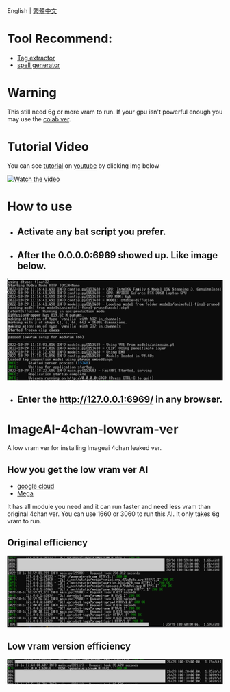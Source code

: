 English | [繁體中文](README_TCH.md)
# Tool Recommend:
* [Tag extractor](https://github.com/JingShing/AI-image-tag-extractor)
* [spell generator](https://github.com/JingShing/AI-Drawing-Spell-Generator)
# Warning
This still need 6g or more vram to run. If your gpu isn't powerful enough you may use the [colab ver](https://github.com/null-base/WAIFU-Colab-ver/tree/main/4chan_ver).
# Tutorial Video
You can see [tutorial](https://youtu.be/T09tBeFzYwI) on [youtube](https://youtu.be/T09tBeFzYwI) by clicking img below

<a href="http://www.youtube.com/watch?feature=player_embedded&v=T09tBeFzYwI" target="_blank">
 <img src="http://img.youtube.com/vi/T09tBeFzYwI/mqdefault.jpg" alt="Watch the video"/>
</a>

# How to use
* ## Activate any bat script you prefer.

* ## After the 0.0.0.0:6969 showed up. Like image below.

![setup](low-vram-pic/setup.png)

* ## Enter the http://127.0.0.1:6969/ in any browser.

# ImageAI-4chan-lowvram-ver
A low vram ver for installing Imageai 4chan leaked ver.
## How you get the low vram ver AI
* [google cloud](https://drive.google.com/file/d/1ydm2JRJf8w9G0_KBWLJNQ7Yj3KCIN1XL/view?usp=sharing)
* [Mega](https://mega.nz/file/OBMF0D6Q#HGmNIB8ZmRJVZ2mWJ5aN2cm4iatdxV7Oqej0GfOHI-o)

It has all module you need and it can run faster and need less vram than original 4chan ver. You can use 1660 or 3060 to run this AI. It only takes 6g vram to run.

## Original efficiency
![or](low-vram-pic/or.png)
## Low vram version efficiency
![new](low-vram-pic/new.png)
